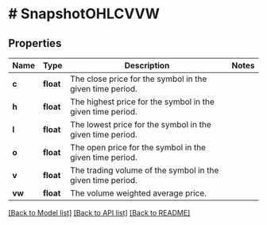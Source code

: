 # # SnapshotOHLCVVW

## Properties

Name | Type | Description | Notes
------------ | ------------- | ------------- | -------------
**c** | **float** | The close price for the symbol in the given time period. |
**h** | **float** | The highest price for the symbol in the given time period. |
**l** | **float** | The lowest price for the symbol in the given time period. |
**o** | **float** | The open price for the symbol in the given time period. |
**v** | **float** | The trading volume of the symbol in the given time period. |
**vw** | **float** | The volume weighted average price. |

[[Back to Model list]](../../README.md#models) [[Back to API list]](../../README.md#endpoints) [[Back to README]](../../README.md)

